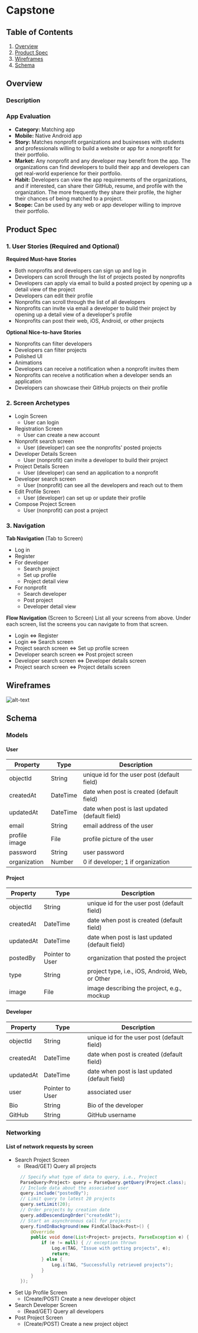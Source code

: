 # Capstone

## Table of Contents
1. [Overview](#Overview)
1. [Product Spec](#Product-Spec)
1. [Wireframes](#Wireframes)
1. [Schema](#Schema)


## Overview
### Description


### App Evaluation
- **Category:** Matching app
- **Mobile:** Native Android app
- **Story:** Matches nonprofit organizations and businesses with students and professionals willing to build a website or app for a nonprofit for their portfolio.
- **Market:** Any nonprofit and any developer may benefit from the app. The organizations can find developers to build their app and developers can get real-world experience for their portfolio. 
- **Habit:** Developers can view the app requirements of the organizations, and if interested, can share their GitHub, resume, and profile with the organization. The more frequently they share their profile, the higher their chances of being matched to a project. 
- **Scope:** Can be used by any web or app developer willing to improve their portfolio.

## Product Spec

### 1. User Stories (Required and Optional)

**Required Must-have Stories**
* Both nonprofits and developers can sign up and log in
* Developers can scroll through the list of projects posted by nonprofits
* Developers can apply via email to build a posted project by opening up a detail view of the project
* Developers can edit their profile 
* Nonprofits can scroll through the list of all developers
* Nonprofits can invite via email a developer to build their project by opening up a detail view of a developer's profile
* Nonprofits can post their web, iOS, Android, or other projects

**Optional Nice-to-have Stories**

* Nonprofits can filter developers
* Developers can filter projects
* Polished UI
* Animations
* Developers can receive a notification when a nonprofit invites them
* Nonprofits can receive a notification when a developer sends an application
* Developers can showcase their GitHub projects on their profile

### 2. Screen Archetypes

* Login Screen
   * User can login
* Registration Screen
   * User can create a new account
 * Nonprofit search screen
   * User (developer) can see the nonprofits' posted projects
 * Developer Details Screen
     * User (nonprofit) can invite a developer to build their project
 * Project Details Screen
     * User (developer) can send an application to a nonprofit
 * Developer search screen
   * User (nonprofit) can see all the developers and reach out to them
 * Edit Profile Screen
   * User (developer) can set up or update their profile
 * Compose Project Screen
   * User (nonprofit) can post a project 




### 3. Navigation

**Tab Navigation** (Tab to Screen)

* Log in
* Register
* For developer
    * Search project
    * Set up profile
    * Project detail view
* For nonprofit
    * Search developer
    * Post project
    * Developer detail view

**Flow Navigation** (Screen to Screen)
List all your screens from above. Under each screen, list the screens you can navigate to from that screen.

* Login <=> Register
* Login <=> Search screen
* Project search screen <=> Set up profile screen
* Developer search screen <=> Post project screen
* Developer search screen <=> Developer details screen
* Project search screen <=> Project details screen



## Wireframes
![alt-text](https://github.com/orhun-kolgeli/Capstone/blob/main/capstone_wireframes.jpg)

## Schema 
### Models
#### User

   | Property      | Type           | Description |
   | ------------- | --------       | ------------|
   | objectId      | String         | unique id for the user post (default field) |
   | createdAt     | DateTime       | date when post is created (default field) |
   | updatedAt     | DateTime       | date when post is last updated (default field) |
   | email         | String         | email address of the user |
   | profile image | File           | profile picture of the user |
   | password      | String         | user password |
   | organization  | Number         | 0 if developer; 1 if organization |
   
   
#### Project

   | Property      | Type           | Description |
   | ------------- | --------       | ------------|
   | objectId      | String         | unique id for the user post (default field) |
   | createdAt     | DateTime       | date when post is created (default field) |
   | updatedAt     | DateTime       | date when post is last updated (default field) |
   | postedBy      | Pointer to User| organization that posted the project |
   | type          | String         | project type, i.e., iOS, Android, Web, or Other |
   | image         | File           | image describing the project, e.g., mockup |

#### Developer

   | Property      | Type           | Description |
   | ------------- | --------       | ------------|
   | objectId      | String         | unique id for the user post (default field) |
   | createdAt     | DateTime       | date when post is created (default field) |
   | updatedAt     | DateTime       | date when post is last updated (default field) |
   | user          | Pointer to User| associated user |
   | Bio           | String         | Bio of the developer |
   | GitHub        | String         | GitHub username |
   
   
   
   
### Networking
#### List of network requests by screen
   - Search Project Screen
      - (Read/GET) Query all projects
      ```java
        // Specify what type of data to query, i.e., Project
        ParseQuery<Project> query = ParseQuery.getQuery(Project.class);
        // Include data about the associated user
        query.include("postedBy");
        // Limit query to latest 20 projects
        query.setLimit(20);
        // Order projects by creation date
        query.addDescendingOrder("createdAt");
        // Start an asynchronous call for projects
        query.findInBackground(new FindCallback<Post>() {
            @Override
            public void done(List<Project> projects, ParseException e) {
                if (e != null) { // exception thrown
                    Log.e(TAG, "Issue with getting projects", e);
                    return;
                } else {
                    Log.i(TAG, "Successfully retrieved projects");
                }
            }
        });
     ```
   - Set Up Profile Screen
      - (Create/POST) Create a new developer object
   - Search Developer Screen
      - (Read/GET) Query all developers
   - Post Project Screen
      - (Create/POST) Create a new project object

